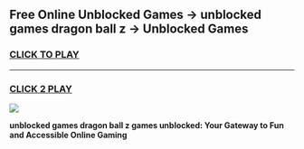 
## Free Online Unblocked Games → unblocked games dragon ball z → Unblocked Games
<h3>
<a href="https://premium.freeplayer.one?title=unblocked_games_dragon_ball_z&ref=21F">CLICK TO PLAY</a></h3>
<hr>

<h3>
<a href="https://premium.freeplayer.one?title=unblocked_games_dragon_ball_z&ref=21F">CLICK 2 PLAY</a>
  
</h3>

<a href="https://premium.freeplayer.one?title=unblocked_games_dragon_ball_z&ref=21F/"><img src="https://clearcache.store/games.png"></a>


**unblocked games dragon ball z games unblocked: Your Gateway to Fun and Accessible Online Gaming**
